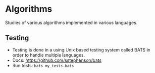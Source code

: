 # Algorithms
Studies of various algorithms implemented in various languages.

## Testing
- Testing is done in a using Unix based testing system called BATS in order to handle multiple languages.
- Docs: <https://github.com/sstephenson/bats>
- Run tests: `bats my_tests.bats`
